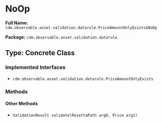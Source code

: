 # NoOp

**Full Name:** `cdm.observable.asset.validation.datarule.PriceAmountOnlyExists$NoOp`

**Package:** `cdm.observable.asset.validation.datarule`

## Type: Concrete Class

### Implemented Interfaces

- `cdm.observable.asset.validation.datarule.PriceAmountOnlyExists`

### Methods

#### Other Methods

- `ValidationResult validate(RosettaPath arg0, Price arg1)`

